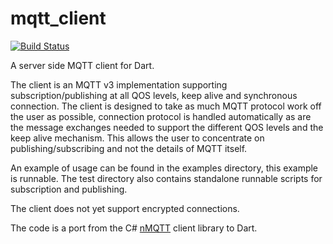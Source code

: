 # mqtt_client
[![Build Status](https://travis-ci.org/shamblett/mqtt_client.svg?branch=master)](https://travis-ci.org/shamblett/mqtt_client)

A server side MQTT client for Dart.

The client is an MQTT v3 implementation supporting subscription/publishing at all QOS levels,
keep alive and synchronous connection. The client is designed to take as much MQTT protocol work
off the user as possible, connection protocol is handled automatically as are the message exchanges needed
to support the different QOS levels and the keep alive mechanism. This allows the user to concentrate on
publishing/subscribing and not the details of MQTT itself.

An example of usage can be found in the examples directory, this example is runnable. The test directory
also contains standalone runnable scripts for subscription and publishing.

The client does not yet support encrypted connections.

The code is a port from the C# [nMQTT](https://www.openhub.net/p/nMQTT) client library to Dart.




